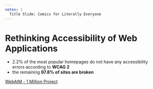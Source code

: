 ```yaml
---
notes: |
  Title Slide: Comics for Literally Everyone
---
```


# Rethinking Accessibility of Web Applications

- 2.2% of the most popular homepages do not have any accessibility errors according to **WCAG 2**
- the remaining <!-- .element: class="fragment fade-up" --> **97.8% of sites are broken** <!-- .element: class="fragment fade-up" -->

<div class="clearfix">
  <p class="bottom right fs-x-small">
   <a href="https://webaim.org/projects/million">WebAIM - 1 Million Project</a>
  </p>
</div>
